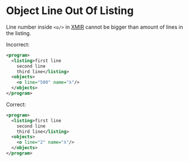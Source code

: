 # Object Line Out Of Listing

Line number inside `<o/>` in [XMIR] cannot be bigger than amount of lines
in the listing.

Incorrect:

```xml
<program>
  <listing>first line
    second line
    third line</listing>
  <objects>
    <o line="500" name="λ"/>
  </objects>
</program>
```

Correct:

```xml
<program>
  <listing>first line
    second line
    third line</listing>
  <objects>
    <o line="2" name="λ"/>
  </objects>
</program>
```

[XMIR]: https://news.eolang.org/2022-11-25-xmir-guide.html
